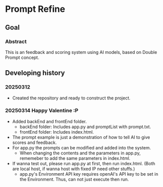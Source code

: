# Prompt Refine

## Goal

### Abstract

This is an feedback and scoring system using AI models, based on Double Prompt concept.

## Developing history

### 20250312

- Created the repository and ready to construct the project.

### 20250314 Happy Valentine :P

- Added backEnd and frontEnd folder.
  - backEnd folder: Includes app.py and promptList with prompt.txt.
  - frontEnd folder: Includes index.html.
- The prompt example is just a demonstration of how to tell AI to give scores and feedback.
- For app.py the prompts can be modified and added into the system.
  - When changing the contents and the parameters in app.py, rememeber to add the same parameters in index.html.
- If wanna test out, please run app.py at first, then run index.html. (Both are local host, if wanna host with fixed IP need other stuffs.)
  - app.py's Environment API key requires openAI's API key to be set in the Environment. Thus, can not just execute then run.
